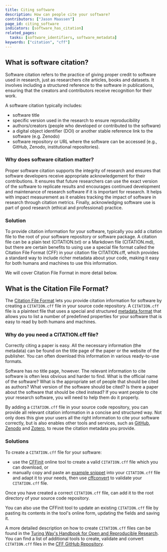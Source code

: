 ```yaml
---
title: Citing software
description: How can people cite your software?
contributors: ["Jason Maassen"]
page_id: citing_software
indicators: [software_has_citation]
related_pages:
  tasks: [software_identifiers, software_metadata]
keywords: ["citation", "cff"]
---
```


## What is software citation?

Software citation refers to the practice of giving proper credit to software used in research, just as researchers cite articles, books and datasets.
It involves including a structured reference to the software in publications, ensuring that the creators and contributors receive recognition for their work.

A software citation typically includes:

- software title
- specific version used in the research to ensure reproducibility
- authors/creators (people who developed or contributed to the software)
- a digital object identifier (DOI) or another stable reference link to the software (e.g. Zenodo)
- software repository or URL where the software can be accessed (e.g., GitHub, Zenodo, institutional repositories).

### Why does software citation matter?

Proper software citation supports the integrity of research and ensures that software developers receive appropriate acknowledgement for their contributions.
It ensures that future researchers can use the exact version of the software to replicate results and encourages continued development and maintenance of research software if it is important for research.
It helps with impact measurement as it enables tracking the impact of software in research through citation metrics.
Finally, acknowledging software use is part of good research (ethical and professional) practice.

### Solution

To provide citation information for your software, typically you add a citation file to the root of your software repository or software package.
A citation file can be a plain text (CITATION.txt) or a Markdown file (CITATION.md), but there are certain benefits to using use a special file format called the Citation File Format (CFF) in your citation file CITATION.cff, which provides a standard way to include richer metadata about your code, making it easy for both humans and machines to use this information.

We will cover Citation File Format in more detail below.

## What is the Citation File Format?

The [Citation File Format](https://citation-file-format.github.io/) lets you provide citation information for software by creating a `CITATION.cff` file in your source code repository.
A `CITATION.cff` file is a plaintext file that uses a special and structured [metadata format](https://github.com/citation-file-format/citation-file-format/blob/main/schema-guide.md) that allows you to list a number of predefined properties for your software that is easy to read by both humans and machines.

### Why do you need a CITATION.cff file?

Correctly citing a paper is easy.
All the necessary information (the metadata) can be found on the title page of the paper or the website of the publisher.
You can often download this information in various ready-to-use formats.

Software has no title page, however.
The relevant information to cite software is often less obvious and harder to find.
What is the official name of the software?
What is the appropriate set of people that should be cited as authors?
What version of the software should be cited?
Is there a paper about the software that should be cited instead?
If you want people to cite your research software, you will need to help them do it properly.

By adding a `CITATION.cff` file in your source code repository, you can provide all relevant citation information in a concise and structured way.
Not only does this give your users all the right information to cite your software correctly, but is also enables other tools and services, such as [GitHub](https://github.blog/news-insights/company-news/enhanced-support-citations-github/), [Zenodo](https://support.zenodo.org/help/en-gb/24-github-integration/96-how-does-a-citation-cff-file-affect-metadata-of-my-github-release) and [Zotero](https://www.zotero.org/), to reuse the citation metadata you provide.

### Solutions

To create a `CITATION.cff` file for your software:

* use the [CFFinit](https://citation-file-format.github.io/cff-initializer-javascript/#/) online tool to create a valid `CITATION.cff` file which you can download, or
* manually copy and paste an [example snippet](https://github.com/citation-file-format/citation-file-format?tab=readme-ov-file#structure) 
into your `CITATION.cff` file and adapt it to your needs, then use [cffconvert](https://pypi.org/project/cffconvert/) to validate your `CITATION.cff` file.

Once you have created a correct `CITATION.cff` file, can add it to the root directory of your source code repository.

You can also use the CFFinit tool to update an existing `CITATION.cff` file by pasting its contents in the tool's online form, updating the fields and saving it.

A more detailed description on how to create `CITATION.cff` files can be found in the [Turing Way's Handbook for Open and Reproducible Research](https://book.the-turing-way.org/communication/citable/citable-cff.html).
You can find a list of additional tools to create, validate and convert `CITATION.cff` files in the [CFF GitHub Repository](https://github.com/citation-file-format/citation-file-format#tools-to-work-with-citationcff-files-wrench).